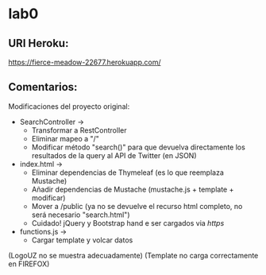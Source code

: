 # lab0

## URI Heroku:
https://fierce-meadow-22677.herokuapp.com/

## Comentarios:
Modificaciones del proyecto original:
* SearchController -> 
	+ Transformar a RestController 
	+ Eliminar mapeo a "/"
	+ Modificar método "search()" para que devuelva directamente los resultados de la query al API de Twitter (en JSON)
* index.html ->  
	+ Eliminar dependencias de Thymeleaf (es lo que reemplaza Mustache)
	+ Añadir dependencias de Mustache (mustache.js + template + modificar)
	+ Mover a /public (ya no se devuelve el recurso html completo, no será necesario "search.html")
	+ Cuidado! jQuery y Bootstrap hand e ser cargados via *https*
* functions.js ->
	+ Cargar template y volcar datos
	
(LogoUZ no se muestra adecuadamente)
(Template no carga correctamente en FIREFOX)
